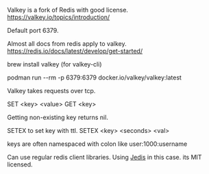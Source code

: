 Valkey is a fork of Redis with good license.
https://valkey.io/topics/introduction/

Default port 6379.

Almost all docs from redis apply to valkey.
https://redis.io/docs/latest/develop/get-started/

brew install valkey (for valkey-cli)

podman run --rm -p 6379:6379 docker.io/valkey/valkey:latest

Valkey takes requests over tcp.

SET \<key> \<value>
GET \<key>

Getting non-existing key returns nil.

SETEX to set key with ttl.
SETEX \<key> \<seconds> \<val>

keys are often namespaced with colon like
user:1000:username


Can use regular redis client libraries. Using [Jedis](https://github.com/redis/jedis/blob/master/LICENSE) in this case. its MIT licensed. 